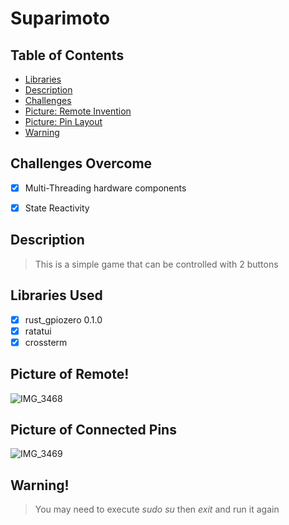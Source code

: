 # Suparimoto


## Table of Contents
  * [Libraries](#libraries-used)
  * [Description](#description)
  * [Challenges](#challenges-overcome)
  * [Picture: Remote Invention](#picture-of-remote)
  * [Picture: Pin Layout](#picture-of-connected-pins)
  * [Warning](#warning)

## Challenges Overcome
- [x] Multi-Threading hardware components
- [x] State Reactivity



## Description
> This is a simple game that can be controlled with 2 buttons


## Libraries Used
- [x] rust_gpiozero 0.1.0
- [x] ratatui
- [x] crossterm

## Picture of Remote!
![IMG_3468](https://github.com/ethanAthompson/suparimoto-a3/assets/140981795/08e2d3f0-48c6-4368-9fa2-06d57f2e8460)

## Picture of Connected Pins
![IMG_3469](https://github.com/ethanAthompson/suparimoto-a3/assets/140981795/8fc80cca-236d-4f59-8dff-4c8caa9dbdd9)


## Warning!
> You may need to execute *sudo su* then *exit* and run it again
